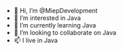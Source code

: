 - 👋 Hi, I’m @MiepDevelopment
- 👀 I’m interested in Java
- 🌱 I’m currently learning Java
- 💞️ I’m looking to collaborate on Java
- 📫 I live in Java

